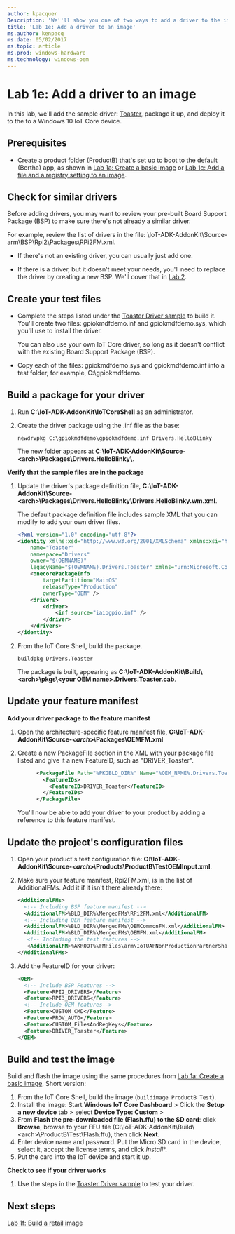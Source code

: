 ```yaml
---
author: kpacquer
Description: 'We''ll show you one of two ways to add a driver to the image.'
title: 'Lab 1e: Add a driver to an image'
ms.author: kenpacq
ms.date: 05/02/2017
ms.topic: article
ms.prod: windows-hardware
ms.technology: windows-oem
---
```


# Lab 1e: Add a driver to an image

In this lab, we'll add the sample driver: [Toaster](https://github.com/Microsoft/Windows-driver-samples/tree/6c1981b8504329521343ad00f32daa847fa6083a/general/toaster/toastDrv), package it up, and deploy it to the to a Windows 10 IoT Core device.

## <span id="Prerequisites"></span><span id="prerequisites"></span><span id="PREREQUISITES"></span>Prerequisites

* Create a product folder (ProductB) that's set up to boot to the default (Bertha) app, as shown in [Lab 1a: Create a basic image](create-a-basic-image.md) or [Lab 1c: Add a file and a registry setting to an image](add-a-registry-setting-to-an-image.md).

## <span id="Check_for_similar_drivers"></span>Check for similar drivers

Before adding drivers, you may want to review your pre-built Board Support Package (BSP) to make sure there's not already a similar driver. 

For example, review the list of drivers in the file: \\IoT-ADK-AddonKit\\Source-arm\\BSP\\Rpi2\\Packages\\RPi2FM.xml.

- If there's not an existing driver, you can usually just add one.

- If there is a driver, but it doesn't meet your needs, you'll need to replace the driver by creating a new BSP. We'll cover that in [Lab 2](create-a-new-bsp.md).

## <span id="Create_your_test_files"></span><span id="create_your_test_files"></span><span id="CREATE_YOUR_TEST_FILES"></span>Create your test files

-  Complete the steps listed under the [Toaster Driver sample](https://github.com/Microsoft/Windows-driver-samples/tree/6c1981b8504329521343ad00f32daa847fa6083a/general/toaster/toastDrv) to build it. You'll create two files: gpiokmdfdemo.inf and gpiokmdfdemo.sys, which you'll use to install the driver.

   You can also use your own IoT Core driver, so long as it doesn't conflict with the existing Board Support Package (BSP).

-  Copy each of the files: gpiokmdfdemo.sys and gpiokmdfdemo.inf into a test folder, for example, C:\gpiokmdfdemo\.

## <span id="Build_a_package_for_your_driver"></span><span id="build_a_package_for_your_driver"></span><span id="BUILD_A_PACKAGE_FOR_YOUR_DRIVER"></span>Build a package for your driver

1.  Run **C:\\IoT-ADK-AddonKit\\IoTCoreShell** as an administrator.

2.  Create the driver package using the .inf file as the base:

    ```
    newdrvpkg C:\gpiokmdfdemo\gpiokmdfdemo.inf Drivers.HelloBlinky
    ```

    The new folder appears at **C:\\IoT-ADK-AddonKit\\Source-&lt;arch&gt;\\Packages\\Drivers.HelloBlinky\\**.

**Verify that the sample files are in the package**

1.  Update the driver's package definition file, **C:\\IoT-ADK-AddonKit\\Source-&lt;arch&gt;\\Packages\\Drivers.HelloBlinky\\Drivers.HelloBlinky.wm.xml**.

    The default package definition file includes sample XML that you can modify to add your own driver files.
    
    ``` xml
    <?xml version="1.0" encoding="utf-8"?>
    <identity xmlns:xsd="http://www.w3.org/2001/XMLSchema" xmlns:xsi="http://www.w3.org/2001/XMLSchema-instance"
        name="Toaster"
        namespace="Drivers"
        owner="$(OEMNAME)"
        legacyName="$(OEMNAME).Drivers.Toaster" xmlns="urn:Microsoft.CompPlat/ManifestSchema.v1.00">
        <onecorePackageInfo
            targetPartition="MainOS"
            releaseType="Production"
            ownerType="OEM" />
        <drivers>
            <driver>
                <inf source="iaiogpio.inf" />
            </driver>
        </drivers>
    </identity>
    ```

2.  From the IoT Core Shell, build the package.

    ```
    buildpkg Drivers.Toaster
    ```

    The package is built, appearing as **C:\\IoT-ADK-AddonKit\\Build\\&lt;arch&gt;\\pkgs\\&lt;your OEM name&gt;.Drivers.Toaster.cab**.

    
## <span id="Update_your_feature_manifest"></span><span id="update_your_feature_manifest"></span><span id="UPDATE_YOUR_FEATURE_MANIFEST"></span>Update your feature manifest


**Add your driver package to the feature manifest**

1.  Open the architecture-specific feature manifest file, **C:\\IoT-ADK-AddonKit\\Source-_<arch_>\\Packages\\OEMFM.xml**

2.  Create a new PackageFile section in the XML with your package file listed and give it a new FeatureID, such as "DRIVER_Toaster".

    ``` xml
          <PackageFile Path="%PKGBLD_DIR%" Name="%OEM_NAME%.Drivers.Toaster.cab">
            <FeatureIDs>
              <FeatureID>DRIVER_Toaster</FeatureID>
            </FeatureIDs>
          </PackageFile>
    ```

    You'll now be able to add your driver to your product by adding a reference to this feature manifest.

## <span id="Update_the_project_s_configuration_files"></span><span id="update_the_project_s_configuration_files"></span><span id="UPDATE_THE_PROJECT_S_CONFIGURATION_FILES"></span>Update the project's configuration files

1.  Open your product's test configuration file: **C:\\IoT-ADK-AddonKit\\Source-_<arch_>\\Products\\ProductB\\TestOEMInput.xml**.

2.  Make sure your feature manifest, Rpi2FM.xml, is in the list of AdditionalFMs. Add it if it isn't there already there:

    ``` xml
    <AdditionalFMs>
      <!-- Including BSP feature manifest -->
      <AdditionalFM>%BLD_DIR%\MergedFMs\RPi2FM.xml</AdditionalFM>
      <!-- Including OEM feature manifest -->
      <AdditionalFM>%BLD_DIR%\MergedFMs\OEMCommonFM.xml</AdditionalFM>
      <AdditionalFM>%BLD_DIR%\MergedFMs\OEMFM.xml</AdditionalFM>
       <!-- Including the test features -->
       <AdditionalFM>%AKROOT%\FMFiles\arm\IoTUAPNonProductionPartnerShareFM.xml</AdditionalFM>
    </AdditionalFMs>
    ```


3.  Add the FeatureID for your driver:

    ``` xml
    <OEM>
      <!-- Include BSP Features -->
      <Feature>RPI2_DRIVERS</Feature>
      <Feature>RPI3_DRIVERS</Feature>
      <!-- Include OEM features-->
      <Feature>CUSTOM_CMD</Feature>
      <Feature>PROV_AUTO</Feature>
      <Feature>CUSTOM_FilesAndRegKeys</Feature>
      <Feature>DRIVER_Toaster</Feature> 
    </OEM>
    ```

## <span id="Build_and_test_the_image"></span><span id="build_and_test_the_image"></span><span id="BUILD_AND_TEST_THE_IMAGE"></span>Build and test the image

Build and flash the image using the same procedures from [Lab 1a: Create a basic image](create-a-basic-image.md). Short version:

1.  From the IoT Core Shell, build the image (`buildimage ProductB Test`).
2.  Install the image: Start **Windows IoT Core Dashboard** > Click the **Setup a new device** tab >  select **Device Type: Custom** >
3.  From **Flash the pre-downloaded file (Flash.ffu) to the SD card**: click **Browse**, browse to your FFU file (C:\\IoT-ADK-AddonKit\\Build\\&lt;arch&gt;\\ProductB\\Test\\Flash.ffu), then click **Next**.
4.  Enter device name and password. Put the Micro SD card in the device, select it, accept the license terms, and click *Install**. 
5.  Put the card into the IoT device and start it up.

**Check to see if your driver works**

1.  Use the steps in the [Toaster Driver sample](https://github.com/Microsoft/Windows-driver-samples/tree/6c1981b8504329521343ad00f32daa847fa6083a/general/toaster/toastDrv) to test your driver.

## <span id="Next_steps"></span><span id="next_steps"></span><span id="NEXT_STEPS"></span>Next steps

[Lab 1f: Build a retail image](build-retail-image.md)
